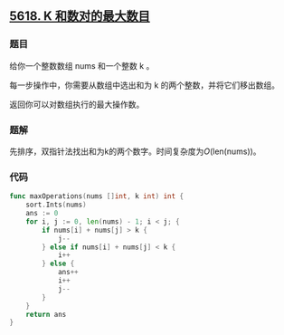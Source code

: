 ## [5618. K 和数对的最大数目](https://leetcode-cn.com/problems/max-number-of-k-sum-pairs/)

### 题目

给你一个整数数组 nums 和一个整数 k 。

每一步操作中，你需要从数组中选出和为 k 的两个整数，并将它们移出数组。

返回你可以对数组执行的最大操作数。

### 题解

先排序，双指针法找出和为k的两个数字。时间复杂度为*O*(len(nums))。

### 代码

```go
func maxOperations(nums []int, k int) int {
    sort.Ints(nums)
    ans := 0
    for i, j := 0, len(nums) - 1; i < j; {
        if nums[i] + nums[j] > k {
            j--
        } else if nums[i] + nums[j] < k {
            i++
        } else {
            ans++
            i++
            j--
        }
    }
    return ans
}
```

